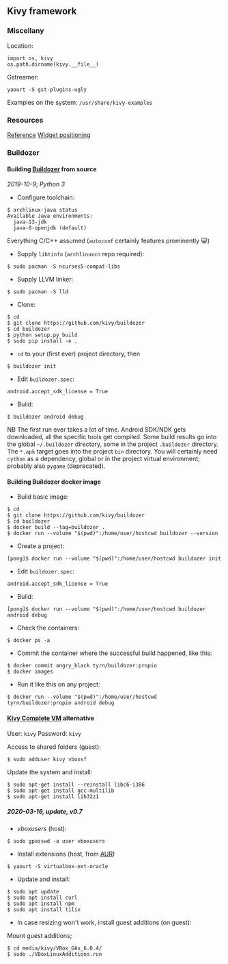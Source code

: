 ## Kivy framework
### Miscellany
Location:
```
import os, kivy
os.path.dirname(kivy.__file__)
```

Gstreamer:
```
yaourt -S gst-plugins-ugly
```

Examples on the system: `/usr/share/kivy-examples`

### Resources
[Reference](https://kivy.org/docs/)
[Widget positioning](https://blog.kivy.org/2014/01/positionsize-of-widgets-in-kivy/)

### Buildozer
#### Building [Buildozer](https://github.com/kivy/buildozer) from source
*2019-10-9*; *Python 3*

- Configure toolchain:
```
$ archlinux-java status
Available Java environments:
  java-13-jdk
  java-8-openjdk (default)
```
Everything C/C++ assumed (`autoconf` certainly features prominently :smiley_cat:)

- Supply `libtinfo` (`archlinuxcn` repo required):
```
$ sudo pacman -S ncurses5-compat-libs
```
- Supply LLVM linker:
```
$ sudo pacman -S lld
```
- Clone:
```
$ cd
$ git clone https://github.com/kivy/buildozer
$ cd buildozer
$ python setup.py build
$ sudo pip install -e .
```
- `cd` to your (first ever) project directory, then
```
$ buildozer init
```
- Edit `buildozer.spec`:
```
android.accept_sdk_license = True
```
- Build:
```
$ buildozer android debug
```
NB The first run ever takes a lot of time. Android SDK/NDK gets downloaded, all the specific tools get compiled. Some build results go into the global `~/.buildozer` directory, some in the project `.buildozer` directory. The `*.apk` target goes into the project `bin` directory. You will certainly need `cython` as a dependency, global or in the project virtual environment; probably also `pygame` (deprecated).


#### Building Buildozer docker image

- Build basic image:
```
$ cd
$ git clone https://github.com/kivy/buildozer
$ cd buildozer
$ docker build --tag=buildozer .
$ docker run --volume "$(pwd)":/home/user/hostcwd buildozer --version
```
- Create a project:
```
[pong]$ docker run --volume "$(pwd)":/home/user/hostcwd buildozer init
```
- Edit `buildozer.spec`:
```
android.accept_sdk_license = True
```
- Build:
```
[pong]$ docker run --volume "$(pwd)":/home/user/hostcwd buildozer android debug
```
- Check the containers:
```
$ docker ps -a
```
- Commit the container where the successful build happened, like this:
```
$ docker commit angry_black tyrn/buildozer:propio
$ docker images
```
- Run it like this on any project:
```
$ docker run --volume "$(pwd)":/home/user/hostcwd tyrn/buildozer:propio android debug
```

#### [Kivy Complete VM](https://github.com/Zen-CODE/kivybits/tree/master/KivyCompleteVM) alternative

User: `kivy` Password: `kivy`

Access to shared folders (guest):
```
$ sudo adduser kivy vboxsf
```

Update the system and install:
```
$ sudo apt-get install --reinstall libc6-i386
$ sudo apt-get install gcc-multilib
$ sudo apt-get install lib32z1
```

##### 2020-03-16, update, v0.7

- *vboxusers* (host):
```
$ sudo gpasswd -a user vboxusers
```
- Install extensions (host, from [AUR](https://aur.archlinux.org/packages/virtualbox-ext-oracle/))
```
$ yaourt -S virtualbox-ext-oracle
```
- Update and install:
```
$ sudo apt update
$ sudo apt install curl
$ sudo apt install npm
$ sudo apt install tilix
```
- In case resizing won't work, install guest additions (on guest):

Mount guest additions;
```
$ cd media/kivy/VBox_GAs_6.0.4/
$ sudo ./VBoxLinuxAdditions.run
```